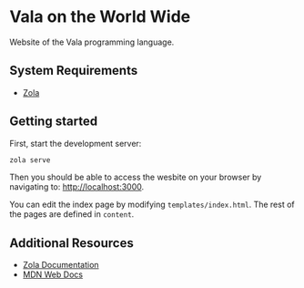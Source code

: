 # Vala on the World Wide

Website of the Vala programming language.

## System Requirements

- [Zola](https://www.getzola.org)

## Getting started

First, start the development server:
```sh
zola serve
```

Then you should be able to access the wesbite on your browser by navigating to: [http://localhost:3000](http://localhost:3000).

You can edit the index page by modifying `templates/index.html`. The rest of the pages are defined in `content`.

## Additional Resources

- [Zola Documentation](https://www.getzola.org/documentation/getting-started/overview/)
- [MDN Web Docs](https://developer.mozilla.org)
